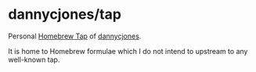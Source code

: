 # dannycjones/tap

Personal [Homebrew Tap](https://docs.brew.sh/Taps) of [dannycjones](https://github.com/dannycjones).

It is home to Homebrew formulae which I do not intend to upstream to any well-known tap.
